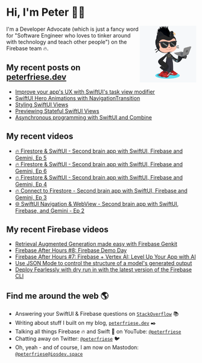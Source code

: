 # Hi, I'm Peter 👋🏼
<img align="right" width="150" height="150" src="https://github.com/peterfriese/peterfriese/blob/master/octopeter/peterfriese-octocat-with-computer.png?raw=true">

I'm a Developer Advocate (which is just a fancy word for "Software Engineer who loves to tinker around with technology and teach other people") on the Firebase team 🔥.

## My recent posts on [peterfriese.dev](https://peterfriese.dev/)
<!-- BLOG-POST-LIST:START -->
- [Improve your app&#39;s UX with SwiftUI&#39;s task view modifier](https://peterfriese.dev/blog/2024/delay-task-modifier/)
- [SwiftUI Hero Animations with NavigationTransition](https://peterfriese.dev/blog/2024/hero-animation/)
- [Styling SwiftUI Views](https://peterfriese.dev/blog/2023/swiftui-styling-views/)
- [Previewing Stateful SwiftUI Views](https://peterfriese.dev/blog/2022/swiftui-previews-interactive/)
- [Asynchronous programming with SwiftUI and Combine](https://peterfriese.dev/blog/2022/combine-vs-async/)
<!-- BLOG-POST-LIST:END -->

## My recent videos
<!-- YOUTUBE-ALL:START -->
- [🔥 Firestore &amp; SwiftUI - Second brain app with SwiftUI, Firebase and Gemini, Ep 5](https://www.youtube.com/watch?v=7WbQxpZSL1I)
- [🔥 Firestore &amp; SwiftUI - Second brain app with SwiftUI, Firebase and Gemini, Ep 6](https://www.youtube.com/watch?v=NRkkgKacBy4)
- [🔥 Firestore &amp; SwiftUI - Second brain app with SwiftUI, Firebase and Gemini, Ep 4](https://www.youtube.com/watch?v=CouNXLciFws)
- [🔥 Connect to Firestore - Second brain app with SwiftUI, Firebase and Gemini, Ep 3](https://www.youtube.com/watch?v=RXAV7hBW7qY)
- [🌐 SwiftUI Navigation &amp; WebView  - Second brain app with SwiftUI, Firebase, and Gemini - Ep 2](https://www.youtube.com/watch?v=JwcniWZeczg)
<!-- YOUTUBE-ALL:END -->

## My recent Firebase videos
<!-- YOUTUBE-FIREBASE:START -->
- [Retrieval Augmented Generation made easy with Firebase Genkit](https://www.youtube.com/watch?v=P7_MfPMnnxs)
- [Firebase After Hours #8: Firebase Demo Day](https://www.youtube.com/watch?v=0WOm5LrGlzw)
- [Firebase After Hours #7: Firebase + Vertex AI: Level Up Your App with AI](https://www.youtube.com/watch?v=2YF3tXP0uho)
- [Use JSON Mode to control the structure of a model&#39;s generated output](https://www.youtube.com/watch?v=LpfBxtCCkGM)
- [Deploy Fearlessly with dry run in with the latest version of the Firebase CLI](https://www.youtube.com/watch?v=iuM_3RZ8RTE)
<!-- YOUTUBE-FIREBASE:END -->


## Find me around the web 🌎

- Answering your SwiftUI & Firebase questions on [`StackOverflow`](https://stackoverflow.com/users/281221/peter-friese) 📚
- Writing about stuff I built on my blog, [`peterfriese.dev`](https://peterfriese.dev/) ✒️
- Talking all things Firebase 🔥 and Swift 🍏 on YouTube: [`@peterfriese`](https://www.youtube.com/@peterfriese)
- Chatting away on Twitter: [`@peterfriese`](https://twitter.com/peterfriese) 🐦
- Oh, yeah - and of course, I am now on Mastodon: <a rel="nofollow me" href="https://iosdev.space/@peterfriese">`@peterfriese@iosdev.space`</a>
